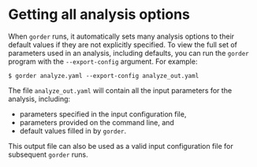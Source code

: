 # Getting all analysis options

When `gorder` runs, it automatically sets many analysis options to their default values if they are not explicitly specified. To view the full set of parameters used in an analysis, including defaults, you can run the `gorder` program with the `--export-config` argument. For example:

```
$ gorder analyze.yaml --export-config analyze_out.yaml
```

The file `analyze_out.yaml` will contain all the input parameters for the analysis, including:
 - parameters specified in the input configuration file,
 - parameters provided on the command line, and
 - default values filled in by `gorder`.

This output file can also be used as a valid input configuration file for subsequent `gorder` runs.